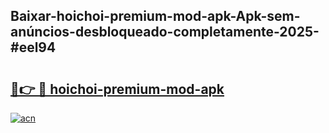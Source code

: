 ## Baixar-hoichoi-premium-mod-apk-Apk-sem-anúncios-desbloqueado-completamente-2025-#eel94

# <h2><a href="https://ainizakaria.my?title=hoichoi-premium-mod-apk&ref=20M">🔗👉 🔴 hoichoi-premium-mod-apk</a></h2>

[![acn](https://github.com/user-attachments/assets/0f9c940e-d8b0-45ae-aac7-cd30a18b3e1c)](https://ainizakaria.my?title=hoichoi-premium-mod-apk&ref=20M)

